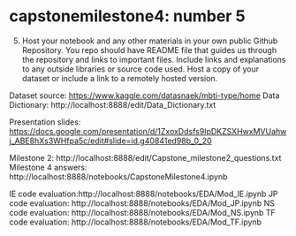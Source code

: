 # capstonemilestone4: number 5

5. Host your notebook and any other materials in your own public Github Repository.
You repo should have README file that guides us through the repository and links to important files.
Include links and explanations to any outside libraries or source code used.
Host a copy of your dataset or include a link to a remotely hosted version.


Dataset source:  https://www.kaggle.com/datasnaek/mbti-type/home
Data Dictionary: http://localhost:8888/edit/Data_Dictionary.txt

Presentation slides:  https://docs.google.com/presentation/d/1ZxoxDdsfs9IpDKZSXHwxMVUahwj_ABE8hXs3WHfpa5c/edit#slide=id.g40841ed98b_0_20

Milestone 2:  http://localhost:8888/edit/Capstone_milestone2_questions.txt
Milestone 4 answers: http://localhost:8888/notebooks/CapstoneMilestone4.ipynb

IE code evaluation:http://localhost:8888/notebooks/EDA/Mod_IE.ipynb
JP code evaluation: http://localhost:8888/notebooks/EDA/Mod_JP.ipynb
NS code evaluation: http://localhost:8888/notebooks/EDA/Mod_NS.ipynb
TF code evaluation: http://localhost:8888/notebooks/EDA/Mod_TF.ipynb



